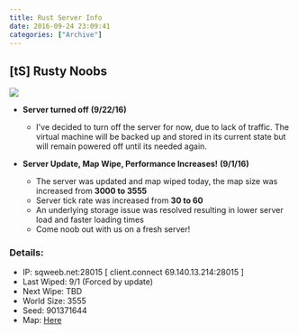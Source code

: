 ```yaml
---
title: Rust Server Info
date: 2016-09-24 23:09:41
categories: ["Archive"]
---
```


## [tS] Rusty Noobs

<a href="https://rust-servers.net/server/89249/"><img src="https://rust-servers.net/server/89249/banners/banner-5.png" border="0"></a>

* __Server turned off__ **(9/22/16)**
    * I've decided to turn off the server for now, due to lack of traffic. The virtual machine will be backed up and stored in its current state but will remain powered off until its needed again.



* __Server Update, Map Wipe, Performance Increases!__ **(9/1/16)**
    * The server was updated and map wiped today, the map size was increased from **3000 to 3555**
    * Server tick rate was increased from **30 to 60**
    * An underlying storage issue was resolved resulting in lower server load and faster loading times
    * Come noob out with us on a fresh server!


### Details:

- IP: sqweeb.net:28015  [ client.connect 69.140.13.214:28015 ]
- Last Wiped: 9/1 (Forced by update)
- Next Wipe: TBD
- World Size: 3555
- Seed: 901371644
- Map: [Here](http://playrust.io/map/?69.140.13.214:28015)